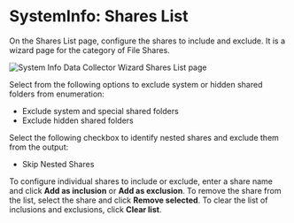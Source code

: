# SystemInfo: Shares List

On the Shares List page, configure the shares to include and exclude. It is a wizard page for the
category of File Shares.

![System Info Data Collector Wizard Shares List page](/img/product_docs/accessanalyzer/11.6/accessanalyzer/admin/datacollector/systeminfo/shareslist.webp)

Select from the following options to exclude system or hidden shared folders from enumeration:

- Exclude system and special shared folders
- Exclude hidden shared folders

Select the following checkbox to identify nested shares and exclude them from the output:

- Skip Nested Shares

To configure individual shares to include or exclude, enter a share name and click **Add as
inclusion** or **Add as exclusion**. To remove the share from the list, select the share and click
**Remove selected**. To clear the list of inclusions and exclusions, click **Clear list**.
